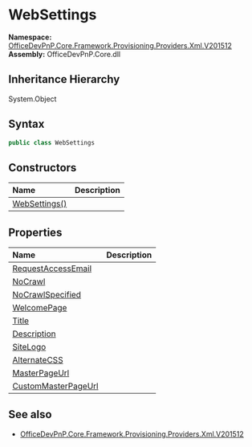 # WebSettings
  

**Namespace:** [OfficeDevPnP.Core.Framework.Provisioning.Providers.Xml.V201512](OfficeDevPnP.Core.Framework.Provisioning.Providers.Xml.V201512.md)  
**Assembly:** OfficeDevPnP.Core.dll  
## Inheritance Hierarchy
System.Object  
## Syntax
```C#
public class WebSettings
```
## Constructors
|**Name**|**Description**|
|:-----|:-----|
| [WebSettings()](OfficeDevPnP.Core.Framework.Provisioning.Providers.Xml.V201512.WebSettings.Constructor1details.md) | 
## Properties
|**Name**|**Description**|
|:-----|:-----|
| [RequestAccessEmail](OfficeDevPnP.Core.Framework.Provisioning.Providers.Xml.V201512.WebSettings.RequestAccessEmail.md) | 
| [NoCrawl](OfficeDevPnP.Core.Framework.Provisioning.Providers.Xml.V201512.WebSettings.NoCrawl.md) | 
| [NoCrawlSpecified](OfficeDevPnP.Core.Framework.Provisioning.Providers.Xml.V201512.WebSettings.NoCrawlSpecified.md) | 
| [WelcomePage](OfficeDevPnP.Core.Framework.Provisioning.Providers.Xml.V201512.WebSettings.WelcomePage.md) | 
| [Title](OfficeDevPnP.Core.Framework.Provisioning.Providers.Xml.V201512.WebSettings.Title.md) | 
| [Description](OfficeDevPnP.Core.Framework.Provisioning.Providers.Xml.V201512.WebSettings.Description.md) | 
| [SiteLogo](OfficeDevPnP.Core.Framework.Provisioning.Providers.Xml.V201512.WebSettings.SiteLogo.md) | 
| [AlternateCSS](OfficeDevPnP.Core.Framework.Provisioning.Providers.Xml.V201512.WebSettings.AlternateCSS.md) | 
| [MasterPageUrl](OfficeDevPnP.Core.Framework.Provisioning.Providers.Xml.V201512.WebSettings.MasterPageUrl.md) | 
| [CustomMasterPageUrl](OfficeDevPnP.Core.Framework.Provisioning.Providers.Xml.V201512.WebSettings.CustomMasterPageUrl.md) | 
## See also
- [OfficeDevPnP.Core.Framework.Provisioning.Providers.Xml.V201512](OfficeDevPnP.Core.Framework.Provisioning.Providers.Xml.V201512.md)
